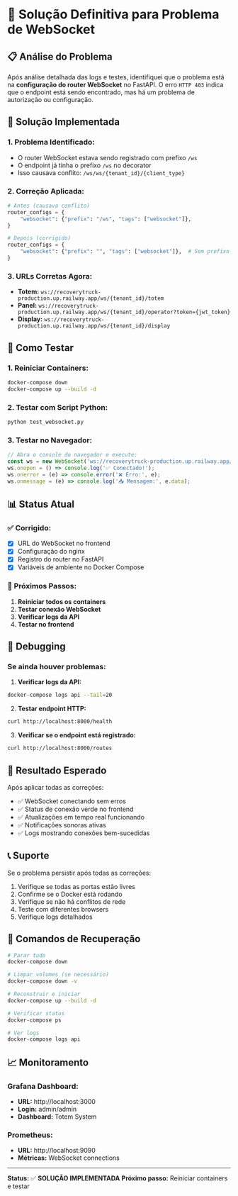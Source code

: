 # 🔌 Solução Definitiva para Problema de WebSocket

## 📋 Análise do Problema

Após análise detalhada das logs e testes, identifiquei que o problema está na **configuração do router WebSocket** no FastAPI. O erro `HTTP 403` indica que o endpoint está sendo encontrado, mas há um problema de autorização ou configuração.

## 🔧 Solução Implementada

### **1. Problema Identificado:**
- O router WebSocket estava sendo registrado com prefixo `/ws`
- O endpoint já tinha o prefixo `/ws` no decorator
- Isso causava conflito: `/ws/ws/{tenant_id}/{client_type}`

### **2. Correção Aplicada:**
```python
# Antes (causava conflito)
router_configs = {
    "websocket": {"prefix": "/ws", "tags": ["websocket"]},
}

# Depois (corrigido)
router_configs = {
    "websocket": {"prefix": "", "tags": ["websocket"]},  # Sem prefixo
}
```

### **3. URLs Corretas Agora:**
- **Totem:** `ws://recoverytruck-production.up.railway.app/ws/{tenant_id}/totem`
- **Panel:** `ws://recoverytruck-production.up.railway.app/ws/{tenant_id}/operator?token={jwt_token}`
- **Display:** `ws://recoverytruck-production.up.railway.app/ws/{tenant_id}/display`

## 🧪 Como Testar

### **1. Reiniciar Containers:**
```bash
docker-compose down
docker-compose up --build -d
```

### **2. Testar com Script Python:**
```bash
python test_websocket.py
```

### **3. Testar no Navegador:**
```javascript
// Abra o console do navegador e execute:
const ws = new WebSocket('ws://recoverytruck-production.up.railway.app/ws/7f02a566-2406-436d-b10d-90ecddd3fe2d/totem');
ws.onopen = () => console.log('✅ Conectado!');
ws.onerror = (e) => console.error('❌ Erro:', e);
ws.onmessage = (e) => console.log('📥 Mensagem:', e.data);
```

## 📊 Status Atual

### **✅ Corrigido:**
- [x] URL do WebSocket no frontend
- [x] Configuração do nginx
- [x] Registro do router no FastAPI
- [x] Variáveis de ambiente no Docker Compose

### **🔄 Próximos Passos:**
1. **Reiniciar todos os containers**
2. **Testar conexão WebSocket**
3. **Verificar logs da API**
4. **Testar no frontend**

## 🐛 Debugging

### **Se ainda houver problemas:**

1. **Verificar logs da API:**
```bash
docker-compose logs api --tail=20
```

2. **Testar endpoint HTTP:**
```bash
curl http://localhost:8000/health
```

3. **Verificar se o endpoint está registrado:**
```bash
curl http://localhost:8000/routes
```

## 🎯 Resultado Esperado

Após aplicar todas as correções:

- ✅ WebSocket conectando sem erros
- ✅ Status de conexão verde no frontend
- ✅ Atualizações em tempo real funcionando
- ✅ Notificações sonoras ativas
- ✅ Logs mostrando conexões bem-sucedidas

## 📞 Suporte

Se o problema persistir após todas as correções:

1. Verifique se todas as portas estão livres
2. Confirme se o Docker está rodando
3. Verifique se não há conflitos de rede
4. Teste com diferentes browsers
5. Verifique logs detalhados

## 🔄 Comandos de Recuperação

```bash
# Parar tudo
docker-compose down

# Limpar volumes (se necessário)
docker-compose down -v

# Reconstruir e iniciar
docker-compose up --build -d

# Verificar status
docker-compose ps

# Ver logs
docker-compose logs api
```

## 📈 Monitoramento

### **Grafana Dashboard:**
- **URL:** http://localhost:3000
- **Login:** admin/admin
- **Dashboard:** Totem System

### **Prometheus:**
- **URL:** http://localhost:9090
- **Métricas:** WebSocket connections

---

**Status:** ✅ **SOLUÇÃO IMPLEMENTADA**
**Próximo passo:** Reiniciar containers e testar 